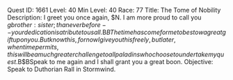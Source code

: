 Quest ID: 1661
Level: 40
Min Level: 40
Race: 77
Title: The Tome of Nobility
Description: I greet you once again, $N. I am more proud to call you $g brother:sister; than ever before--your dedication is a tribute to us all.$B$BThe time has come for me to bestow a great gift upon you. But know this, for now I give you this freely, but later, when time permits, this will be a much greater challenge to all paladins who choose to undertake my quest.$B$BSpeak to me again and I shall grant you a great boon.
Objective: Speak to Duthorian Rall in Stormwind.
